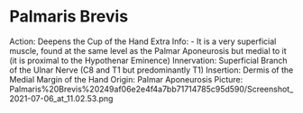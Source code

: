 # Palmaris Brevis

Action: Deepens the Cup of the Hand
Extra Info: - It is a very superficial muscle, found at the same level as the Palmar Aponeurosis but medial to it (it is proximal to the Hypothenar Eminence)
Innervation: Superficial Branch of the Ulnar Nerve (C8 and T1 but predominantly T1)
Insertion: Dermis of the Medial Margin of the Hand
Origin: Palmar Aponeurosis
Picture: Palmaris%20Brevis%20249af06e2e4f4a7bb71714785c95d590/Screenshot_2021-07-06_at_11.02.53.png